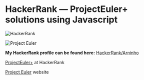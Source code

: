 # HackerRank — ProjectEuler+ solutions using Javascript

![HackerRank](https://imgur.com/Hys9574.png)

![Project Euler](https://projecteuler.net/themes/logo_default.png)

**My HackerRank profile can be found here:** [HackerRank/Arninho](https://www.hackerrank.com/arninho)

[ProjectEuler+](https://www.hackerrank.com/contests/projecteuler/challenges) at HackerRank

[Project Euler](https://projecteuler.net/) website

